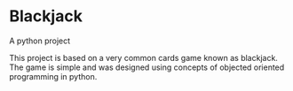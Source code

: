 # Blackjack
A python project

This project is based on a very common cards game known as blackjack. The game is simple and was designed using concepts of
objected oriented programming in python.
